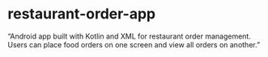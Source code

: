 # restaurant-order-app
“Android app built with Kotlin and XML for restaurant order management. Users can place food orders on one screen and view all orders on another.”
